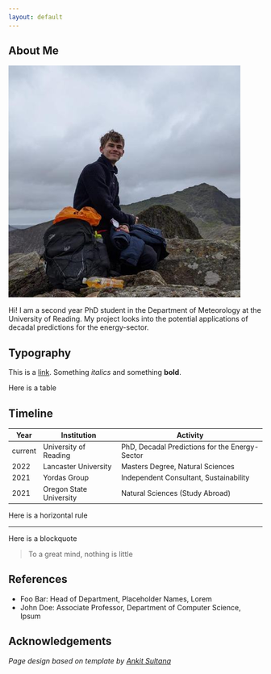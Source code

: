 ```yaml
---
layout: default
---
```


## About Me

<img class="profile-picture" src="117102154.jpg">

Hi! I am a second year PhD student in the Department of Meteorology at the University of Reading. My project looks into the potential applications of decadal predictions for the energy-sector.

<!-- This is a jekyll based resume template. You can find the full source code on [GitHub](https://github.com/bk2dcradle/researcher) -->

## Typography

This is a [link](http://google.com). Something *italics* and something **bold**.

Here is a table

## Timeline

Year | Institution | Activity
-----|-------|--------
current | University of Reading  | PhD, Decadal Predictions for the Energy-Sector
2022 | Lancaster University | Masters Degree, Natural Sciences
2021 | Yordas Group | Independent Consultant, Sustainability 
2021 | Oregon State University | Natural Sciences (Study Abroad)

Here is a horizontal rule

---

Here is a blockquote

> To a great mind, nothing is little

## References

* Foo Bar: Head of Department, Placeholder Names, Lorem
* John Doe: Associate Professor, Department of Computer Science, Ipsum

## Acknowledgements

*Page design based on template by [Ankit Sultana](https://github.com/ankitsultana)*